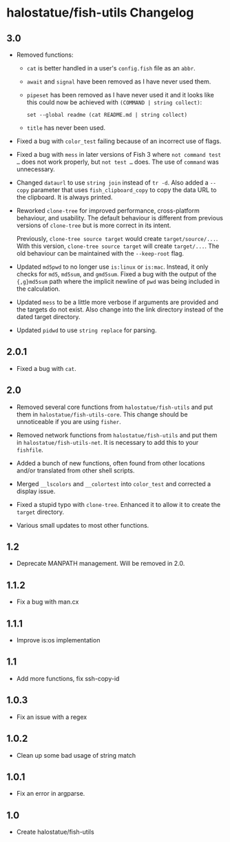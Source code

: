 # halostatue/fish-utils Changelog

## 3.0

- Removed functions:

  - `cat` is better handled in a user's `config.fish` file as an `abbr`.
  - `await` and `signal` have been removed as I have never used them.
  - `pipeset` has been removed as I have never used it and it looks like this
    could now be achieved with `(COMMAND | string collect)`:

    ```fish
    set --global readme (cat README.md | string collect)
    ```

  - `title` has never been used.

- Fixed a bug with `color_test` failing because of an incorrect use of flags.

- Fixed a bug with `mess` in later versions of Fish 3 where `not command test …`
  does not work properly, but `not test …` does. The use of `command` was
  unnecessary.

- Changed `dataurl` to use `string join` instead of `tr -d`. Also added
  a `--copy` parameter that uses `fish_clipboard_copy` to copy the data URL to
  the clipboard. It is always printed.

- Reworked `clone-tree` for improved performance, cross-platform behaviour, and
  usability. The default behaviour is different from previous versions of
  `clone-tree` but is more correct in its intent.

  Previously, `clone-tree source target` would create `target/source/...`. With
  this version, `clone-tree source target` will create `target/...`. The old
  behaviour can be maintained with the `--keep-root` flag.

- Updated `md5pwd` to no longer use `is:linux` or `is:mac`. Instead, it only
  checks for `md5`, `md5sum`, and `gmd5sum`. Fixed a bug with the output
  of the `{,g}md5sum` path where the implicit newline of `pwd` was being
  included in the calculation.

- Updated `mess` to be a little more verbose if arguments are provided and the
  targets do not exist. Also change into the link directory instead of the dated
  target directory.

- Updated `pidwd` to use `string replace` for parsing.

## 2.0.1

- Fixed a bug with `cat`.

## 2.0

- Removed several core functions from `halostatue/fish-utils` and put them in
  `halostatue/fish-utils-core`. This change should be unnoticeable if you are
  using `fisher`.

- Removed network functions from `halostatue/fish-utils` and put them in
  `halostatue/fish-utils-net`. It is necessary to add this to your
  `fishfile`.

- Added a bunch of new functions, often found from other locations and/or
  translated from other shell scripts.

- Merged `__lscolors` and `__colortest` into `color_test` and corrected a
  display issue.

- Fixed a stupid typo with `clone-tree`. Enhanced it to allow it to create the
  `target` directory.

- Various small updates to most other functions.

## 1.2

- Deprecate MANPATH management. Will be removed in 2.0.

## 1.1.2

- Fix a bug with man.cx

## 1.1.1

- Improve is:os implementation

## 1.1

- Add more functions, fix ssh-copy-id

## 1.0.3

- Fix an issue with a regex

## 1.0.2

- Clean up some bad usage of string match

## 1.0.1

- Fix an error in argparse.

## 1.0

- Create halostatue/fish-utils
